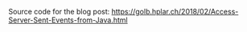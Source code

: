 Source code for the blog post: https://golb.hplar.ch/2018/02/Access-Server-Sent-Events-from-Java.html